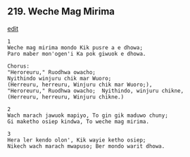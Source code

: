 
## 219.  Weche Mag Mirima
[edit](https://docs.google.com/document/d/1Se6Az52moo03LNedyczF6k6tefwV9iN9/edit?mode=html)



    1
    Weche mag mirima mondo Kik pusre a e dhowa;
    Paro maber mon'ogen'i Ka pok giwuok e dhowa.

    Chorus:
    "Heroreuru," Ruodhwa owacho;
    Nyithindo winjuru chik mar Wuoro;
    (Herreuru, herreuru, Winjuru chik mar Wuoro;),
    "Heroreuru," Ruodhwa owacho;  Nyithindo, winjuru chikne,
    (Herreuru, herreuru, Winjuru chikne.)

    2
    Wach marach jawuok mapiyo, To gin gik maduwo chuny;
    Gi maketho osiep kindwa, To weche mag mirima.

    3
    Hera ler kendo olon', Kik wayie ketho osiep;
    Nikech wach marach mwapuso; Ber mondo warit dhowa.

